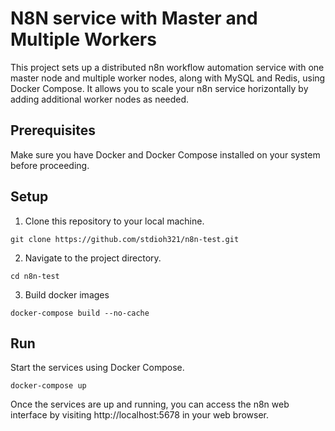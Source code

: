 # N8N service with Master and Multiple Workers
This project sets up a distributed n8n workflow automation service with one master node and multiple worker nodes, along with MySQL and Redis, using Docker Compose. It allows you to scale your n8n service horizontally by adding additional worker nodes as needed.

## Prerequisites
Make sure you have Docker and Docker Compose installed on your system before proceeding.

## Setup
1. Clone this repository to your local machine.
```shell
git clone https://github.com/stdioh321/n8n-test.git
```
2. Navigate to the project directory.
```shell
cd n8n-test
```
3. Build docker images
```shell
docker-compose build --no-cache
```

## Run
Start the services using Docker Compose.
```shell
docker-compose up
```
Once the services are up and running, you can access the n8n web interface by visiting http://localhost:5678 in your web browser.